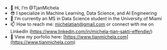 - 👋 Hi, I’m @TjanMichela
- 😎 I specialize in Machine Learning, Data Science, and AI Engineering
- 🌱 I’m currently an MS in Data Science student in the University of Miami
- 📫 How to reach me: michelatjan@gmail.com or connect with me on LinkedIn (https://www.linkedin.com/in/michela-tjan-sakti-effendie/)
- 💼 View my porfolio here: [https://www.tjanmichela.com](https://www.tjanmichela.com)
